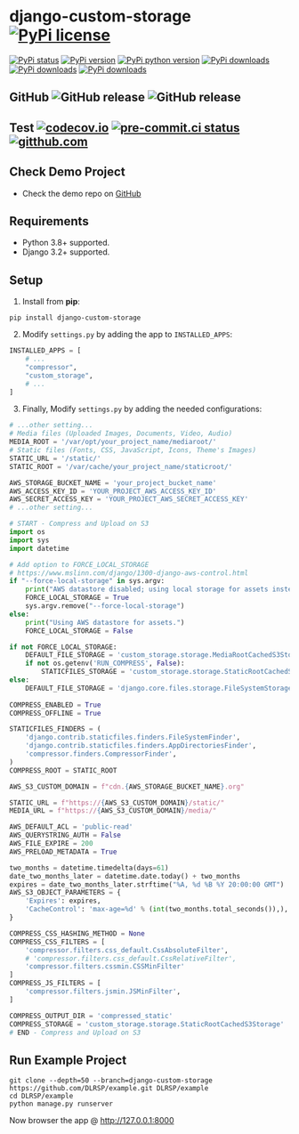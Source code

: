 # django-custom-storage [![PyPi license](https://img.shields.io/pypi/l/django-custom-storage.svg)](https://pypi.python.org/pypi/django-custom-storage)

[![PyPi status](https://img.shields.io/pypi/status/django-custom-storage.svg)](https://pypi.python.org/pypi/django-custom-storage)
[![PyPi version](https://img.shields.io/pypi/v/django-custom-storage.svg)](https://pypi.python.org/pypi/django-custom-storage)
[![PyPi python version](https://img.shields.io/pypi/pyversions/django-custom-storage.svg)](https://pypi.python.org/pypi/django-custom-storage)
[![PyPi downloads](https://img.shields.io/pypi/dm/django-custom-storage.svg)](https://pypi.python.org/pypi/django-custom-storage)
[![PyPi downloads](https://img.shields.io/pypi/dw/django-custom-storage.svg)](https://pypi.python.org/pypi/django-custom-storage)
[![PyPi downloads](https://img.shields.io/pypi/dd/django-custom-storage.svg)](https://pypi.python.org/pypi/django-custom-storage)

## GitHub ![GitHub release](https://img.shields.io/github/tag/DLRSP/django-custom-storage.svg) ![GitHub release](https://img.shields.io/github/release/DLRSP/django-custom-storage.svg)

## Test [![codecov.io](https://codecov.io/github/DLRSP/django-custom-storage/coverage.svg?branch=main)](https://codecov.io/github/DLRSP/django-custom-storage?branch=main) [![pre-commit.ci status](https://results.pre-commit.ci/badge/github/DLRSP/django-custom-storage/main.svg)](https://results.pre-commit.ci/latest/github/DLRSP/django-custom-storage/main) [![gitthub.com](https://github.com/DLRSP/django-custom-storage/actions/workflows/ci.yml/badge.svg)](https://github.com/DLRSP/django-custom-storage/actions/workflows/ci.yml)

## Check Demo Project
* Check the demo repo on [GitHub](https://github.com/DLRSP/example/tree/django-custom-storage)

## Requirements
-   Python 3.8+ supported.
-   Django 3.2+ supported.

## Setup
1. Install from **pip**:
```shell
pip install django-custom-storage
```

2. Modify `settings.py` by adding the app to `INSTALLED_APPS`:
```python
INSTALLED_APPS = [
    # ...
    "compressor",
    "custom_storage",
    # ...
]
```

3. Finally, Modify `settings.py` by adding the needed configurations:
```python
# ...other setting...
# Media files (Uploaded Images, Documents, Video, Audio)
MEDIA_ROOT = '/var/opt/your_project_name/mediaroot/'
# Static files (Fonts, CSS, JavaScript, Icons, Theme's Images)
STATIC_URL = '/static/'
STATIC_ROOT = '/var/cache/your_project_name/staticroot/'

AWS_STORAGE_BUCKET_NAME = 'your_project_bucket_name'
AWS_ACCESS_KEY_ID = 'YOUR_PROJECT_AWS_ACCESS_KEY_ID'
AWS_SECRET_ACCESS_KEY = 'YOUR_PROJECT_AWS_SECRET_ACCESS_KEY'
# ...other setting...

# START - Compress and Upload on S3
import os
import sys
import datetime

# Add option to FORCE_LOCAL_STORAGE
# https://www.mslinn.com/django/1300-django-aws-control.html
if "--force-local-storage" in sys.argv:
    print("AWS datastore disabled; using local storage for assets instead.")
    FORCE_LOCAL_STORAGE = True
    sys.argv.remove("--force-local-storage")
else:
    print("Using AWS datastore for assets.")
    FORCE_LOCAL_STORAGE = False

if not FORCE_LOCAL_STORAGE:
    DEFAULT_FILE_STORAGE = 'custom_storage.storage.MediaRootCachedS3Storage'
    if not os.getenv('RUN_COMPRESS', False):
        STATICFILES_STORAGE = 'custom_storage.storage.StaticRootCachedS3Storage'
else:
    DEFAULT_FILE_STORAGE = 'django.core.files.storage.FileSystemStorage'
    
COMPRESS_ENABLED = True
COMPRESS_OFFLINE = True

STATICFILES_FINDERS = (
    'django.contrib.staticfiles.finders.FileSystemFinder',
    'django.contrib.staticfiles.finders.AppDirectoriesFinder',
    'compressor.finders.CompressorFinder',
)
COMPRESS_ROOT = STATIC_ROOT

AWS_S3_CUSTOM_DOMAIN = f"cdn.{AWS_STORAGE_BUCKET_NAME}.org"

STATIC_URL = f"https://{AWS_S3_CUSTOM_DOMAIN}/static/"
MEDIA_URL = f"https://{AWS_S3_CUSTOM_DOMAIN}/media/"

AWS_DEFAULT_ACL = 'public-read'
AWS_QUERYSTRING_AUTH = False
AWS_FILE_EXPIRE = 200
AWS_PRELOAD_METADATA = True

two_months = datetime.timedelta(days=61)
date_two_months_later = datetime.date.today() + two_months
expires = date_two_months_later.strftime("%A, %d %B %Y 20:00:00 GMT")
AWS_S3_OBJECT_PARAMETERS = {
    'Expires': expires,
    'CacheControl': 'max-age=%d' % (int(two_months.total_seconds()),),
}

COMPRESS_CSS_HASHING_METHOD = None
COMPRESS_CSS_FILTERS = [
    'compressor.filters.css_default.CssAbsoluteFilter',
    # 'compressor.filters.css_default.CssRelativeFilter',
    'compressor.filters.cssmin.CSSMinFilter'
]
COMPRESS_JS_FILTERS = [
    'compressor.filters.jsmin.JSMinFilter',
]

COMPRESS_OUTPUT_DIR = 'compressed_static'
COMPRESS_STORAGE = 'custom_storage.storage.StaticRootCachedS3Storage'
# END - Compress and Upload on S3

```


## Run Example Project

```shell
git clone --depth=50 --branch=django-custom-storage https://github.com/DLRSP/example.git DLRSP/example
cd DLRSP/example
python manage.py runserver
```

Now browser the app @ http://127.0.0.1:8000
